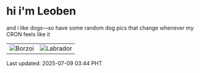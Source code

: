 # hi i'm Leoben

and i like dogs—so have some random dog pics that change whenever my CRON feels like it

|  |  |
|--------|----------|
| ![Borzoi](https://random-dog-vercel.vercel.app/api/random-borzoi?v=1752003857) | ![Labrador](https://random-dog-vercel.vercel.app/api/random-labrador?v=1752003857) |

Last updated: 2025-07-09 03:44 PHT
